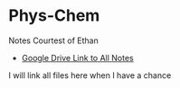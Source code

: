 # Phys-Chem

Notes Courtest of Ethan

- [Google Drive Link to All Notes](https://drive.google.com/file/d/1jV2qtysjV6azNkEd_XSK2cyvL1TfZfZj/view?usp=share_link)

I will link all files here when I have a chance
